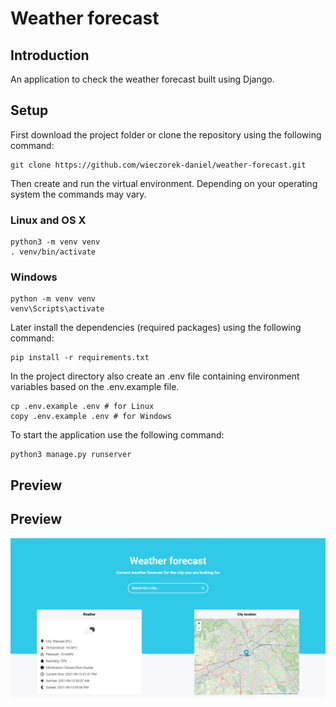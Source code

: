 # Weather forecast
## Introduction
An application to check the weather forecast built using Django.

## Setup
First download the project folder or clone the repository using the following command:
```shell
git clone https://github.com/wieczorek-daniel/weather-forecast.git
```
Then create and run the virtual environment. Depending on your operating system the commands may vary.

### Linux and OS X
```shell
python3 -m venv venv
. venv/bin/activate
```

### Windows
```shell
python -m venv venv
venv\Scripts\activate
```

Later install the dependencies (required packages) using the following command:
```shell
pip install -r requirements.txt
```
In the project directory also create an .env file containing environment variables based on the .env.example file.
```shell
cp .env.example .env # for Linux
copy .env.example .env # for Windows
```
To start the application use the following command:
```shell
python3 manage.py runserver
```

## Preview
## Preview
<p align="center">
  <img src="readme-image.png">
</p>

